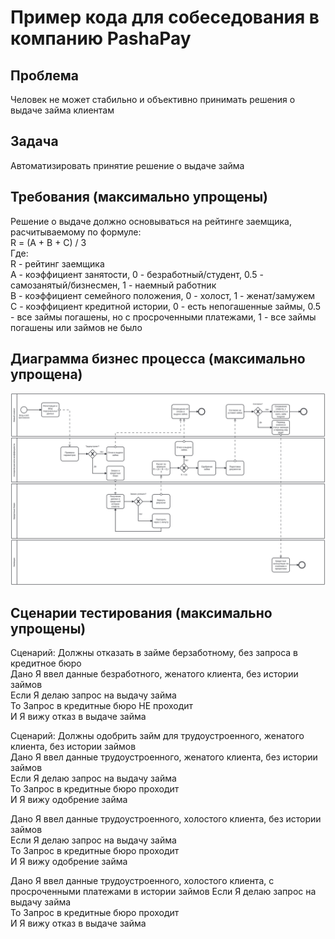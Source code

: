 # Пример кода для собеседования в компанию PashaPay

## Проблема
Человек не может стабильно и объективно принимать решения о выдаче займа клиентам

## Задача
Автоматизировать принятие решение о выдаче займа

## Требования (максимально упрощены)
Решение о выдаче должно основываться на рейтинге заемщика, расчитываемому по формуле:   
R = (A + B + C) / 3       
Где:   
R - рейтинг заемщика   
A - коэффициент занятости, 0 - безработный/студент, 0.5 - самозанятый/бизнесмен, 1 - наемный работник    
B - коэффициент семейного положения, 0 - холост, 1 - женат/замужем    
C - коэффициент кредитной истории, 0 - есть непогашенные займы, 0.5 - все займы погашены, но с просроченными платежами, 1 - все займы погашены или займов не было


## Диаграмма бизнес процесса (максимально упрощена)

![alt процесс выдачи кредита](./media/diagram.svg)


## Сценарии тестирования (максимально упрощены)

Сценарий: Должны отказать в займе берзаботному, без запроса в кредитное бюро    
Дано Я ввел данные безработного, женатого клиента, без истории займов  
Если Я делаю запрос на выдачу займа  
То Запрос в кредитные бюро НЕ проходит  
И Я вижу отказ в выдаче займа  

Сценарий: Должны одобрить займ для трудоустроенного, женатого клиента, без истории займов      
Дано Я ввел данные трудоустроенного, женатого клиента, без истории займов  
Если Я делаю запрос на выдачу займа  
То Запрос в кредитные бюро проходит  
И Я вижу одобрение займа  
  
Дано Я ввел данные трудоустроенного, холостого клиента, без истории займов  
Если Я делаю запрос на выдачу займа  
То Запрос в кредитные бюро проходит  
И Я вижу одобрение займа  

Дано Я ввел данные трудоустроенного, холостого клиента, с просроченными платежами в истории займов 
Если Я делаю запрос на выдачу займа  
То Запрос в кредитные бюро проходит  
И Я вижу отказ в выдаче займа
